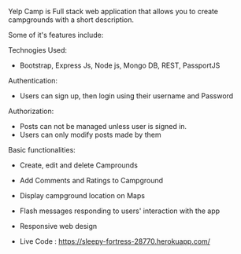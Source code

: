 Yelp Camp is Full stack web application that allows you to create campgrounds with a short description. 

Some of it's features include:

Technogies Used: 
- Bootstrap, Express Js, Node js, Mongo DB, REST, PassportJS

Authentication:
- Users can sign up, then login using their username and Password
 
Authorization:
- Posts can not be managed unless user is signed in. 
- Users can only modify posts made by them

Basic functionalities:
- Create, edit and delete Camprounds
- Add Comments and Ratings to Campground
- Display campground location on Maps
- Flash messages responding to users' interaction with the app
- Responsive web design

- Live Code : https://sleepy-fortress-28770.herokuapp.com/
